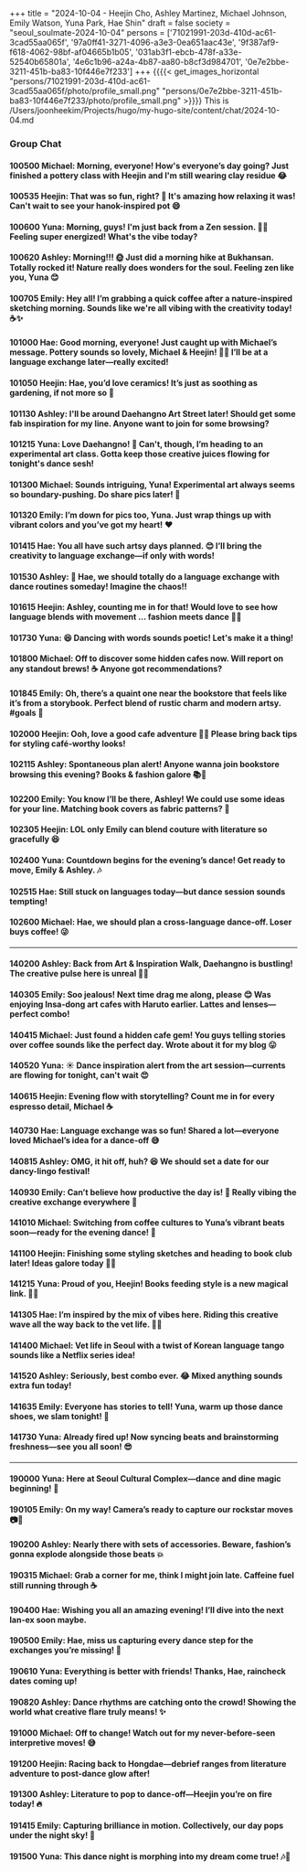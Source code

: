+++
title = "2024-10-04 - Heejin Cho, Ashley Martinez, Michael Johnson, Emily Watson, Yuna Park, Hae Shin"
draft = false
society = "seoul_soulmate-2024-10-04"
persons = ['71021991-203d-410d-ac61-3cad55aa065f', '97a0ff41-3271-4096-a3e3-0ea651aac43e', '9f387af9-f618-4062-98bf-af04665b1b05', '031ab3f1-ebcb-478f-a33e-52540b65801a', '4e6c1b96-a24a-4b87-aa80-b8cf3d984701', '0e7e2bbe-3211-451b-ba83-10f446e7f233']
+++
{{{{< get_images_horizontal "persons/71021991-203d-410d-ac61-3cad55aa065f/photo/profile_small.png" "persons/0e7e2bbe-3211-451b-ba83-10f446e7f233/photo/profile_small.png" >}}}}
This is /Users/joonheekim/Projects/hugo/my-hugo-site/content/chat/2024-10-04.md
### Group Chat

#### 100500 Michael: Morning, everyone! How's everyone’s day going? Just finished a pottery class with Heejin and I'm still wearing clay residue 😂

#### 100535 Heejin: That was so fun, right? 🎨 It's amazing how relaxing it was! Can't wait to see your hanok-inspired pot 😄

#### 100600 Yuna: Morning, guys! I'm just back from a Zen session. 🧘‍♀️ Feeling super energized! What's the vibe today?

#### 100620 Ashley: Morning!!! 🌞 Just did a morning hike at Bukhansan. Totally rocked it! Nature really does wonders for the soul. Feeling zen like you, Yuna 😊

#### 100705 Emily: Hey all! I’m grabbing a quick coffee after a nature-inspired sketching morning. Sounds like we're all vibing with the creativity today! ☕✨

#### 101000 Hae: Good morning, everyone! Just caught up with Michael’s message. Pottery sounds so lovely, Michael & Heejin! 🏺😊 I’ll be at a language exchange later—really excited!

#### 101050 Heejin: Hae, you’d love ceramics! It’s just as soothing as gardening, if not more so 🌿

#### 101130 Ashley: I'll be around Daehangno Art Street later! Should get some fab inspiration for my line. Anyone want to join for some browsing?

#### 101215 Yuna: Love Daehangno! 🌟 Can't, though, I’m heading to an experimental art class. Gotta keep those creative juices flowing for tonight's dance sesh!

#### 101300 Michael: Sounds intriguing, Yuna! Experimental art always seems so boundary-pushing. Do share pics later! 📸

#### 101320 Emily: I’m down for pics too, Yuna. Just wrap things up with vibrant colors and you’ve got my heart! ❤️

#### 101415 Hae: You all have such artsy days planned. 😊 I’ll bring the creativity to language exchange—if only with words! 

#### 101530 Ashley: 🤗 Hae, we should totally do a language exchange with dance routines someday! Imagine the chaos!!

#### 101615 Heejin: Ashley, counting me in for that! Would love to see how language blends with movement … fashion meets dance 💃🕺

#### 101730 Yuna: 😆 Dancing with words sounds poetic! Let's make it a thing!

#### 101800 Michael: Off to discover some hidden cafes now. Will report on any standout brews! ☕ Anyone got recommendations?

#### 101845 Emily: Oh, there’s a quaint one near the bookstore that feels like it’s from a storybook. Perfect blend of rustic charm and modern artsy. #goals 🌸

#### 102000 Heejin: Ooh, love a good cafe adventure 🕵️‍♂️ Please bring back tips for styling café-worthy looks!

#### 102115 Ashley: Spontaneous plan alert! Anyone wanna join bookstore browsing this evening? Books & fashion galore 📚👗

#### 102200 Emily: You know I’ll be there, Ashley! We could use some ideas for your line. Matching book covers as fabric patterns? 🤯

#### 102305 Heejin: LOL only Emily can blend couture with literature so gracefully 😆

#### 102400 Yuna: Countdown begins for the evening’s dance! Get ready to move, Emily & Ashley. 🎶

#### 102515 Hae: Still stuck on languages today—but dance session sounds tempting!

#### 102600 Michael: Hae, we should plan a cross-language dance-off. Loser buys coffee! 😜

---

#### 140200 Ashley: Back from Art & Inspiration Walk, Daehangno is bustling! The creative pulse here is unreal 🎨✨

#### 140305 Emily: Soo jealous! Next time drag me along, please 😊 Was enjoying Insa-dong art cafes with Haruto earlier. Lattes and lenses—perfect combo!

#### 140415 Michael: Just found a hidden cafe gem! You guys telling stories over coffee sounds like the perfect day. Wrote about it for my blog 😛

#### 140520 Yuna: ☀️ Dance inspiration alert from the art session—currents are flowing for tonight, can't wait 😍

#### 140615 Heejin: Evening flow with storytelling? Count me in for every espresso detail, Michael ☕

#### 140730 Hae: Language exchange was so fun! Shared a lot—everyone loved Michael’s idea for a dance-off 😅

#### 140815 Ashley: OMG, it hit off, huh? 😆 We should set a date for our dancy-lingo festival!

#### 140930 Emily: Can’t believe how productive the day is! 📸 Really vibing the creative exchange everywhere 💞

#### 141010 Michael: Switching from coffee cultures to Yuna’s vibrant beats soon—ready for the evening dance! 💃

#### 141100 Heejin: Finishing some styling sketches and heading to book club later! Ideas galore today 📖✨

#### 141215 Yuna: Proud of you, Heejin! Books feeding style is a new magical link. 🧙‍♀️

#### 141305 Hae: I’m inspired by the mix of vibes here. Riding this creative wave all the way back to the vet life. 🐶💕

#### 141400 Michael: Vet life in Seoul with a twist of Korean language tango sounds like a Netflix series idea!

#### 141520 Ashley: Seriously, best combo ever. 😂 Mixed anything sounds extra fun today!

#### 141635 Emily: Everyone has stories to tell! Yuna, warm up those dance shoes, we slam tonight! 🎥

#### 141730 Yuna: Already fired up! Now syncing beats and brainstorming freshness—see you all soon! 😎

---

#### 190000 Yuna: Here at Seoul Cultural Complex—dance and dine magic beginning! 💫

#### 190105 Emily: On my way! Camera’s ready to capture our rockstar moves 📷🤩

#### 190200 Ashley: Nearly there with sets of accessories. Beware, fashion’s gonna explode alongside those beats 💥

#### 190315 Michael: Grab a corner for me, think I might join late. Caffeine fuel still running through ☕

#### 190400 Hae: Wishing you all an amazing evening! I’ll dive into the next lan-ex soon maybe.

#### 190500 Emily: Hae, miss us capturing every dance step for the exchanges you’re missing! 🎤

#### 190610 Yuna: Everything is better with friends! Thanks, Hae, raincheck dates coming up!

#### 190820 Ashley: Dance rhythms are catching onto the crowd! Showing the world what creative flare truly means! ✨

#### 191000 Michael: Off to change! Watch out for my never-before-seen interpretive moves! 😅

#### 191200 Heejin: Racing back to Hongdae—debrief ranges from literature adventure to post-dance glow after!

#### 191300 Ashley: Literature to pop to dance-off—Heejin you’re on fire today! 🔥

#### 191415 Emily: Capturing brilliance in motion. Collectively, our day pops under the night sky! 🌟

#### 191500 Yuna: This dance night is morphing into my dream come true! 🎶💃
